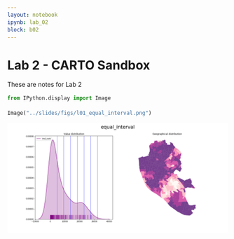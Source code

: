 ```yaml
---
layout: notebook
ipynb: lab_02
block: b02
---
```



# Lab 2 - CARTO Sandbox

These are notes for Lab 2


```python
from IPython.display import Image

Image("../slides/figs/l01_equal_interval.png")
```




![png](lab_02_tmp_files/lab_02_tmp_2_0.png)


